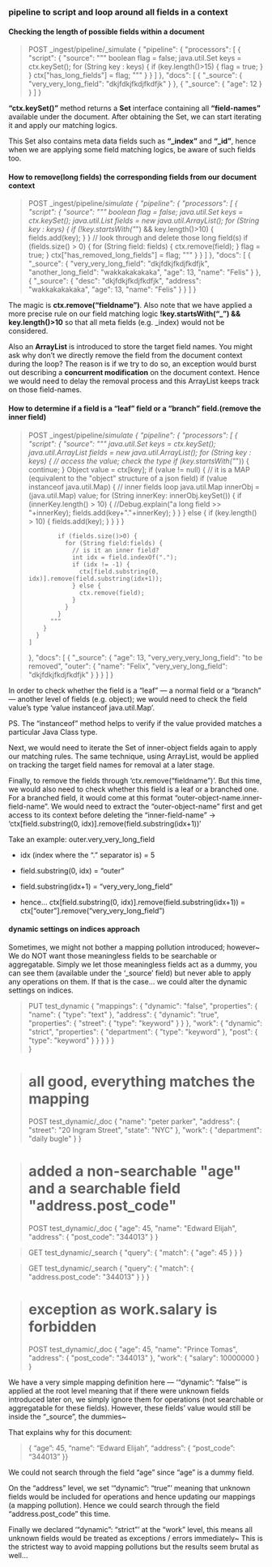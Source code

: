 ### pipeline to script and loop around all fields in a context

#### Checking the length of possible fields within a document

> POST _ingest/pipeline/_simulate
> {
>   "pipeline": {
>     "processors": [
>       {
>         "script": {
>           "source": """
>              boolean flag = false;
>              java.util.Set keys = ctx.keySet();
>              for (String key : keys) {
>                if (key.length()>15) {
>                  flag = true;
>                }
>              }
>              ctx["has_long_fields"] = flag;
>           """
>         }
>       }
>     ]
>   },
>   "docs": [
>     {
>       "_source": {
>         "very_very_long_field": "dkjfdkjfkdjfkdfjk"
>       }
>     },
>     {
>       "_source": {
>         "age": 12
>       }
>     }
>   ]
> }

**“ctx.keySet()”** method returns a **Set** interface containing all **“field-names”** available under the document. After obtaining the Set, we can start iterating it and apply our matching logics.

This Set also contains meta data fields such as **“_index”** and **“_id”**, hence when we are applying some field matching logics, be aware of such fields too.

#### How to remove(long fields) the corresponding fields from our document context 

> POST _ingest/pipeline/_simulate
> {
>   "pipeline": {
>     "processors": [
>       {
>         "script": {
>           "source": """
>              boolean flag = false;
>              java.util.Set keys = ctx.keySet();
>              java.util.List fields = new java.util.ArrayList();
>              for (String key : keys) {
>                if (!key.startsWith("_") && key.length()>10) {
>                  fields.add(key); 
>                }
>              }
>              // look through and delete those long field(s)
>              if (fields.size() > 0) {
>                for (String field: fields) {
>                  ctx.remove(field);
>                }
>                flag = true;
>              }
>              ctx["has_removed_long_fields"] = flag;
>           """
>         }
>       }
>     ]
>   },
>   "docs": [
>     {
>       "_source": {
>         "very_very_long_field": "dkjfdkjfkdjfkdfjk",
>         "another_long_field": "wakkakakakaka",
>         "age": 13,
>         "name": "Felis"
>       }
>     },
>     {
>       "_source": {
>         "desc": "dkjfdkjfkdjfkdfjk",
>         "address": "wakkakakakaka",
>         "age": 13,
>         "name": "Felis"
>       }
>     }
>   ]
> }

The magic is **ctx.remove(“fieldname”)**. Also note that we have applied a more precise rule on our field matching logic **!key.startsWith(“_”) && key.length()>10** so that all meta fields (e.g. _index) would not be considered.

Also an **ArrayList** is introduced to store the target field names. You might ask why don’t we directly remove the field from the document context during the loop? The reason is if we try to do so, an exception would burst out describing a **concurrent modification** on the document context. Hence we would need to delay the removal process and this ArrayList keeps track on those field-names.

#### How to determine if a field is a “leaf” field or a “branch” field.(remove the inner field)

> POST _ingest/pipeline/_simulate
> {
>   "pipeline": {
>     "processors": [
>       {
>         "script": {
>           "source": """
>             java.util.Set keys = ctx.keySet();
>             java.util.ArrayList fields = new java.util.ArrayList();
>             for (String key : keys) {
>               // access the value; check the type
>               if (key.startsWith("_")) {
>                 continue;
>               }
>               Object value = ctx[key];
>               if (value != null) {
>                 // it is a MAP (equivalent to the "object" structure of a json field)
>                 if (value instanceof java.util.Map) {
>                   // inner fields loop
>                   java.util.Map innerObj = (java.util.Map) value;
>                   for (String innerKey: innerObj.keySet()) {
>                     if (innerKey.length() > 10) {
>                       //Debug.explain("a long field >> "+innerKey);
>                       fields.add(key+"."+innerKey);
>                     }
>                   }
>                 } else {
>                   if (key.length() > 10) {
>                     fields.add(key);
>                   }
>                 }
>               }
>             }
>             
>             if (fields.size()>0) {
>               for (String field:fields) {
>                 // is it an inner field?
>                 int idx = field.indexOf(".");
>                 if (idx != -1) {
>                   ctx[field.substring(0, idx)].remove(field.substring(idx+1));
>                 } else {
>                   ctx.remove(field);  
>                 }
>               }
>             }
>           """
>         }
>       }
>     ]
>   },
>   "docs": [
>     {
>       "_source": {
>         "age": 13,
>         "very_very_very_long_field": "to be removed",
>         "outer": {
>           "name": "Felix",
>           "very_very_long_field": "dkjfdkjfkdjfkdfjk"
>         }
>       }
>     }
>   ]
> }

In order to check whether the field is a “leaf” — a normal field or a “branch” — another level of fields (e.g. object); we would need to check the field value’s type ‘value instanceof java.util.Map’.

PS. The “instanceof” method helps to verify if the value provided matches a particular Java Class type.

Next, we would need to iterate the Set of inner-object fields again to apply our matching rules. The same technique, using ArrayList, would be applied on tracking the target field names for removal at a later stage.

Finally, to remove the fields through ‘ctx.remove(“fieldname”)’. But this time, we would also need to check whether this field is a leaf or a branched one. For a branched field, it would come at this format “outer-object-name.inner-field-name”. We would need to extract the “outer-object-name” first and get access to its context before deleting the “inner-field-name” -> ‘ctx[field.substring(0, idx)].remove(field.substring(idx+1))’

Take an example: outer.very_very_long_field

- idx (index where the “.” separator is) = 5

- field.substring(0, idx) = “outer”

- field.substring(idx+1) = “very_very_long_field”

- hence… ctx[field.substring(0, idx)].remove(field.substring(idx+1)) = ctx[“outer”].remove(“very_very_long_field”)

#### dynamic settings on indices approach

Sometimes, we might not bother a mapping pollution introduced; however~ We do NOT want those meaningless fields to be searchable or aggregatable. Simply we let those meaningless fields act as a dummy, you can see them (available under the ‘_source’ field) but never able to apply any operations on them. If that is the case… we could alter the dynamic settings on indices.

> PUT test_dynamic 
> {
>   "mappings": {
>     "dynamic": "false",
>     "properties": {
>       "name": {
>         "type": "text"
>       },
>       "address": {
>         "dynamic": "true",
>         "properties": {
>           "street": {
>             "type": "keyword"
>           }
>         }
>       },
>       "work": {
>         "dynamic": "strict",
>         "properties": {
>           "department": {
>             "type": "keyword"
>           },
>           "post": {
>             "type": "keyword"
>           }
>         }
>       }
>     }
>   }  
> }

> # all good, everything matches the mapping
> POST test_dynamic/_doc
> {
>   "name": "peter parker",
>   "address": {
>     "street": "20 Ingram Street",
>     "state": "NYC"
>   },
>   "work": {
>     "department": "daily bugle"
>   }
> }

> # added a non-searchable "age" and a searchable field "address.post_code"
> POST test_dynamic/_doc
> {
>   "age": 45,
>   "name": "Edward Elijah",
>   "address": {
>     "post_code": "344013"
>   }
> }

> GET test_dynamic/_search
> {
>   "query": {
>     "match": {
>       "age": 45
>     }
>   }
> }

> GET test_dynamic/_search
> {
>   "query": {
>     "match": {
>       "address.post_code": "344013"
>     }
>   }
> }

> # exception as work.salary is forbidden
> POST test_dynamic/_doc
> {
>   "age": 45,
>   "name": "Prince Tomas",
>   "address": {
>     "post_code": "344013"
>   },
>   "work": {
>     "salary": 10000000
>   }
> }

We have a very simple mapping definition here — ‘“dynamic”: “false”’ is applied at the root level meaning that if there were unknown fields introduced later on, we simply ignore them for operations (not searchable or aggregatable for these fields). However, these fields’ value would still be inside the “_source”, the dummies~

That explains why for this document:

> { “age”: 45, “name”: “Edward Elijah”, “address”: { “post_code”: “344013” }}

We could not search through the field “age” since “age” is a dummy field.

On the “address” level, we set ‘“dynamic”: “true”’ meaning that unknown fields would be included for operations and hence updating our mappings (a mapping pollution). Hence we could search through the field “address.post_code” this time.

Finally we declared ‘“dynamic”: “strict”’ at the “work” level, this means all unknown fields would be treated as exceptions / errors immediately~ This is the strictest way to avoid mapping pollutions but the results seem brutal as well…


